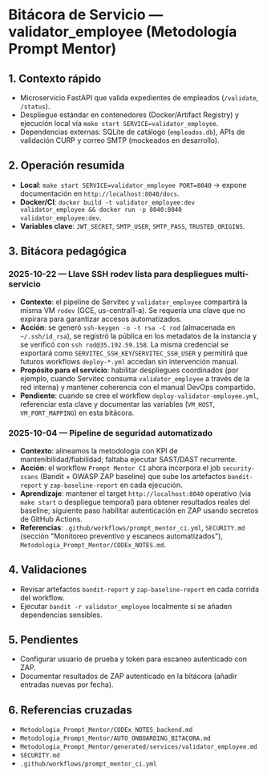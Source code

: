 # Bitácora de Servicio — validator_employee (Metodología Prompt Mentor)

## 1. Contexto rápido
- Microservicio FastAPI que valida expedientes de empleados (`/validate`, `/status`).
- Despliegue estándar en contenedores (Docker/Artifact Registry) y ejecución local vía `make start SERVICE=validator_employee`.
- Dependencias externas: SQLite de catálogo (`empleados.db`), APIs de validación CURP y correo SMTP (mockeados en desarrollo).

## 2. Operación resumida
- **Local**: `make start SERVICE=validator_employee PORT=8040` → expone documentación en `http://localhost:8040/docs`.
- **Docker/CI**: `docker build -t validator_employee:dev validator_employee && docker run -p 8040:8040 validator_employee:dev`.
- **Variables clave**: `JWT_SECRET`, `SMTP_USER`, `SMTP_PASS`, `TRUSTED_ORIGINS`.

## 3. Bitácora pedagógica

### 2025-10-22 — Llave SSH rodev lista para despliegues multi-servicio
- **Contexto**: el pipeline de Servitec y `validator_employee` compartirá la misma VM `rodev` (GCE, us-central1-a). Se requería una clave que no expirara para garantizar accesos automatizados.
- **Acción**: se generó `ssh-keygen -o -t rsa -C rod` (almacenada en `~/.ssh/id_rsa`), se registró la pública en los metadatos de la instancia y se verificó con `ssh rod@35.192.59.158`. La misma credencial se exportará como `SERVITEC_SSH_KEY`/`SERVITEC_SSH_USER` y permitirá que futuros workflows `deploy-*.yml` accedan sin intervención manual.
- **Propósito para el servicio**: habilitar despliegues coordinados (por ejemplo, cuando Servitec consuma `validator_employee` a través de la red interna) y mantener coherencia con el manual DevOps compartido.
- **Pendiente**: cuando se cree el workflow `deploy-validator-employee.yml`, referenciar esta clave y documentar las variables (`VM_HOST`, `VM_PORT_MAPPING`) en esta bitácora.

### 2025-10-04 — Pipeline de seguridad automatizado
- **Contexto**: alineamos la metodología con KPI de mantenibilidad/fiabilidad; faltaba ejecutar SAST/DAST recurrente.
- **Acción**: el workflow `Prompt Mentor CI` ahora incorpora el job `security-scans` (Bandit + OWASP ZAP baseline) que sube los artefactos `bandit-report` y `zap-baseline-report` en cada ejecución.
- **Aprendizaje**: mantener el target `http://localhost:8040` operativo (via `make start` o despliegue temporal) para obtener resultados reales del baseline; siguiente paso habilitar autenticación en ZAP usando secretos de GitHub Actions.
- **Referencias**: `.github/workflows/prompt_mentor_ci.yml`, `SECURITY.md` (sección "Monitoreo preventivo y escaneos automatizados"), `Metodologia_Prompt_Mentor/CODEx_NOTES.md`.

## 4. Validaciones
- Revisar artefactos `bandit-report` y `zap-baseline-report` en cada corrida del workflow.
- Ejecutar `bandit -r validator_employee` localmente si se añaden dependencias sensibles.

## 5. Pendientes
- Configurar usuario de prueba y token para escaneo autenticado con ZAP.
- Documentar resultados de ZAP autenticado en la bitácora (añadir entradas nuevas por fecha).

## 6. Referencias cruzadas
- `Metodologia_Prompt_Mentor/CODEx_NOTES_backend.md`
- `Metodologia_Prompt_Mentor/AUTO_ONBOARDING_BITACORA.md`
- `Metodologia_Prompt_Mentor/generated/services/validator_employee.md`
- `SECURITY.md`
- `.github/workflows/prompt_mentor_ci.yml`
